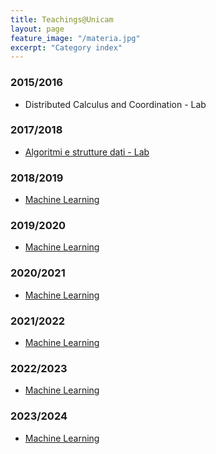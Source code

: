 ```yaml
---
title: Teachings@Unicam
layout: page
feature_image: "/materia.jpg" 
excerpt: "Category index"
---
```



### 2015/2016
- Distributed Calculus and Coordination - Lab

### 2017/2018
- [Algoritmi e strutture dati - Lab](http://didattica.cs.unicam.it/doku.php?id=didattica:triennale:asd:ay_1718:lab)
  
### 2018/2019   
- [Machine Learning](http://didattica.cs.unicam.it/doku.php?id=didattica:magistrale:ml:ay_1819:main)

### 2019/2020
- [Machine Learning](http://didattica.cs.unicam.it/doku.php?id=didattica:magistrale:ml:ay_1920:main)

### 2020/2021
- [Machine Learning](http://didattica.cs.unicam.it/doku.php?id=didattica:magistrale:ml:ay_2021:main)

### 2021/2022
- [Machine Learning](http://didattica.cs.unicam.it/doku.php?id=didattica:magistrale:ml:ay_2122:main)

### 2022/2023
- [Machine Learning](http://didattica.cs.unicam.it/doku.php?id=didattica:magistrale:ml:ay_2223:main)

### 2023/2024
- [Machine Learning](http://didattica.cs.unicam.it/doku.php?id=didattica:magistrale:ml:ay_2324:main)

<!-- <body>
<footer>
  <a href="#indice">Torna all'indice</a>
</footer>
<section>
  Picture: Materia
  by Umberto Boccioni
<section>
<footer>
  <a href="#indice">Torna all'indice</a>
</footer>
</body>
-->



<!-- Global site tag (gtag.js) - Google Analytics -->
<script async src="https://www.googletagmanager.com/gtag/js?id=UA-148503736-1"></script>
<script>
  window.dataLayer = window.dataLayer || [];
  function gtag(){dataLayer.push(arguments);}
  gtag('js', new Date());

  gtag('config', 'UA-148503736-1');
</script>

